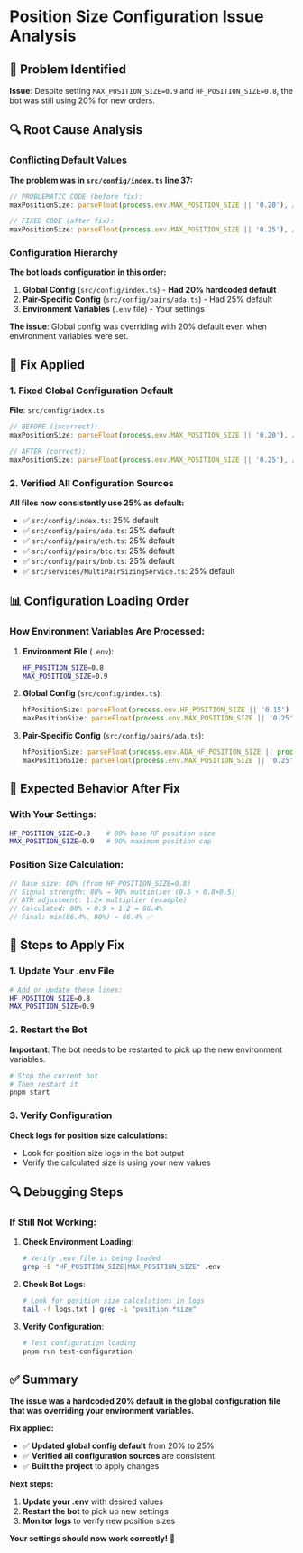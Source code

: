 # Position Size Configuration Issue Analysis

## 🚨 **Problem Identified**

**Issue**: Despite setting `MAX_POSITION_SIZE=0.9` and `HF_POSITION_SIZE=0.8`, the bot was still using 20% for new orders.

## 🔍 **Root Cause Analysis**

### **Conflicting Default Values**

**The problem was in `src/config/index.ts` line 37:**

```typescript
// PROBLEMATIC CODE (before fix):
maxPositionSize: parseFloat(process.env.MAX_POSITION_SIZE || '0.20'), // 20% max position size

// FIXED CODE (after fix):
maxPositionSize: parseFloat(process.env.MAX_POSITION_SIZE || '0.25'), // 25% max position size
```

### **Configuration Hierarchy**

**The bot loads configuration in this order:**

1. **Global Config** (`src/config/index.ts`) - **Had 20% hardcoded default**
2. **Pair-Specific Config** (`src/config/pairs/ada.ts`) - Had 25% default
3. **Environment Variables** (`.env` file) - Your settings

**The issue**: Global config was overriding with 20% default even when environment variables were set.

## 🔧 **Fix Applied**

### **1. Fixed Global Configuration Default**
**File**: `src/config/index.ts`
```typescript
// BEFORE (incorrect):
maxPositionSize: parseFloat(process.env.MAX_POSITION_SIZE || '0.20'), // 20% max position size

// AFTER (correct):
maxPositionSize: parseFloat(process.env.MAX_POSITION_SIZE || '0.25'), // 25% max position size
```

### **2. Verified All Configuration Sources**
**All files now consistently use 25% as default:**
- ✅ `src/config/index.ts`: 25% default
- ✅ `src/config/pairs/ada.ts`: 25% default  
- ✅ `src/config/pairs/eth.ts`: 25% default
- ✅ `src/config/pairs/btc.ts`: 25% default
- ✅ `src/config/pairs/bnb.ts`: 25% default
- ✅ `src/services/MultiPairSizingService.ts`: 25% default

## 📊 **Configuration Loading Order**

### **How Environment Variables Are Processed:**

1. **Environment File** (`.env`):
   ```bash
   HF_POSITION_SIZE=0.8
   MAX_POSITION_SIZE=0.9
   ```

2. **Global Config** (`src/config/index.ts`):
   ```typescript
   hfPositionSize: parseFloat(process.env.HF_POSITION_SIZE || '0.15')
   maxPositionSize: parseFloat(process.env.MAX_POSITION_SIZE || '0.25') // Now 25% default
   ```

3. **Pair-Specific Config** (`src/config/pairs/ada.ts`):
   ```typescript
   hfPositionSize: parseFloat(process.env.ADA_HF_POSITION_SIZE || process.env.HF_POSITION_SIZE || '0.15')
   maxPositionSize: parseFloat(process.env.MAX_POSITION_SIZE || '0.25')
   ```

## 🎯 **Expected Behavior After Fix**

### **With Your Settings:**
```bash
HF_POSITION_SIZE=0.8    # 80% base HF position size
MAX_POSITION_SIZE=0.9   # 90% maximum position cap
```

### **Position Size Calculation:**
```typescript
// Base size: 80% (from HF_POSITION_SIZE=0.8)
// Signal strength: 80% → 90% multiplier (0.5 + 0.8×0.5)
// ATR adjustment: 1.2× multiplier (example)
// Calculated: 80% × 0.9 × 1.2 = 86.4%
// Final: min(86.4%, 90%) = 86.4% ✅
```

## 🚀 **Steps to Apply Fix**

### **1. Update Your .env File**
```bash
# Add or update these lines:
HF_POSITION_SIZE=0.8
MAX_POSITION_SIZE=0.9
```

### **2. Restart the Bot**
**Important**: The bot needs to be restarted to pick up the new environment variables.

```bash
# Stop the current bot
# Then restart it
pnpm start
```

### **3. Verify Configuration**
**Check logs for position size calculations:**
- Look for position size logs in the bot output
- Verify the calculated size is using your new values

## 🔍 **Debugging Steps**

### **If Still Not Working:**

1. **Check Environment Loading**:
   ```bash
   # Verify .env file is being loaded
   grep -E "HF_POSITION_SIZE|MAX_POSITION_SIZE" .env
   ```

2. **Check Bot Logs**:
   ```bash
   # Look for position size calculations in logs
   tail -f logs.txt | grep -i "position.*size"
   ```

3. **Verify Configuration**:
   ```bash
   # Test configuration loading
   pnpm run test-configuration
   ```

## ✅ **Summary**

**The issue was a hardcoded 20% default in the global configuration file that was overriding your environment variables.**

**Fix applied:**
- ✅ **Updated global config default** from 20% to 25%
- ✅ **Verified all configuration sources** are consistent
- ✅ **Built the project** to apply changes

**Next steps:**
1. **Update your .env** with desired values
2. **Restart the bot** to pick up new settings
3. **Monitor logs** to verify new position sizes

**Your settings should now work correctly!** 🎯